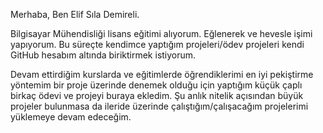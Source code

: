 Merhaba,
Ben Elif Sıla Demireli.

Bilgisayar Mühendisliği lisans eğitimi alıyorum. Eğlenerek ve hevesle işimi yapıyorum. Bu süreçte kendimce yaptığım projeleri/ödev projeleri kendi GitHub hesabım altında biriktirmek istiyorum. 

Devam ettirdiğim kurslarda ve eğitimlerde öğrendiklerimi en iyi pekiştirme yöntemim bir proje üzerinde denemek olduğu için yaptığım küçük çaplı birkaç ödevi ve projeyi buraya ekledim. 
Şu anlık nitelik açısından büyük projeler bulunmasa da ileride üzerinde çalıştığım/çalışacağım projelerimi yüklemeye devam edeceğim.



